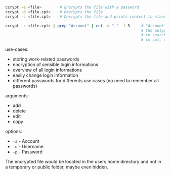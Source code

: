 ```bash
ccrypt -e <file>        # Encrypts the file with a password
ccrypt -d <file.cpt>    # Decrypts the file
ccrypt -c <file.cpt>    # Decrypts the file and prints content to standard output

ccrypt -c <file.cpt> | grep "Account" | cut -d " " -f 3     # "Account" is a placeholder for the Account to search for e.g. Amazon, etc.
                                                            # the output with the contents of the file.cpt is given as input for grep through the pipe,
                                                            # to search for a specific Account. The resulting line is then given as input
                                                            # to cut, againg through a pipe, where only the password is being cut and extracted.
```

use-cases:
* storing work-related passwords
* encryption of sensible login informations
* overview of all login informations
* easily change login information
* different passwords for differents use cases (no need to remember all passwords)

arguments:
* add
* delete
* edit
* copy

options:
* `-a` - Account
* `-u` - Username
* `-p` - Password

The encrypted file would be located in the users home directory and not in a temporary or public folder, maybe even hidden.